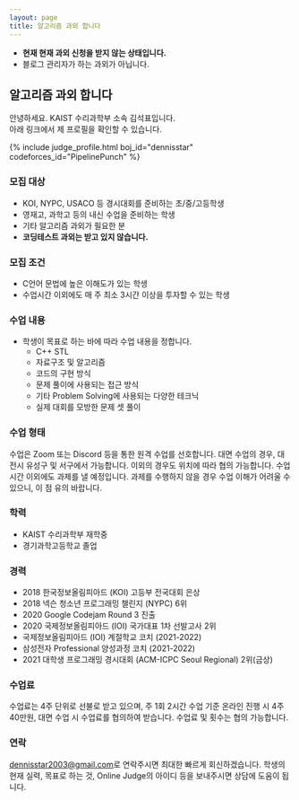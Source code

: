 ```yaml
---
layout: page
title: 알고리즘 과외 합니다
---
```


* **현재 현재 과외 신청을 받지 않는 상태입니다.**
* 블로그 관리자가 하는 과외가 아닙니다.

## 알고리즘 과외 합니다
안녕하세요. KAIST 수리과학부 소속 김석표입니다.<br>
아래 링크에서 제 프로필을 확인할 수 있습니다.

{% include judge_profile.html boj_id="dennisstar" codeforces_id="PipelinePunch" %}

### 모집 대상
* KOI, NYPC, USACO 등 경시대회를 준비하는 초/중/고등학생
* 영재고, 과학고 등의 내신 수업을 준비하는 학생
* 기타 알고리즘 과외가 필요한 분
* **코딩테스트 과외는 받고 있지 않습니다.**

### 모집 조건
* C언어 문법에 높은 이해도가 있는 학생
* 수업시간 이외에도 매 주 최소 3시간 이상을 투자할 수 있는 학생

### 수업 내용
* 학생이 목표로 하는 바에 따라 수업 내용을 정합니다.
  * C++ STL
  * 자료구조 및 알고리즘
  * 코드의 구현 방식
  * 문제 풀이에 사용되는 접근 방식
  * 기타 Problem Solving에 사용되는 다양한 테크닉
  * 실제 대회를 모방한 문제 셋 풀이

### 수업 형태
수업은 Zoom 또는 Discord 등을 통한 원격 수업를 선호합니다.
대면 수업의 경우, 대전시 유성구 및 서구에서 가능합니다. 이외의 경우도 위치에 따라 협의 가능합니다.
수업 시간 이외에도 과제를 낼 예정입니다. 과제를 수행하지 않을 경우 수업 이해가 어려울 수 있으니, 이 점 유의 바랍니다.

### 학력
* KAIST 수리과학부 재학중
* 경기과학고등학교 졸업

### 경력
* 2018 한국정보올림피아드 (KOI) 고등부 전국대회 은상
* 2018 넥슨 청소년 프로그래밍 챌린지 (NYPC) 6위
* 2020 Google Codejam Round 3 진출
* 2020 국제정보올림피아드 (IOI) 국가대표 1차 선발고사 2위
* 국제정보올림피아드 (IOI) 계절학교 코치 (2021-2022)
* 삼성전자 Professional 양성과정 코치 (2021-2022)
* 2021 대학생 프로그래밍 경시대회 (ACM-ICPC Seoul Regional) 2위(금상)

### 수업료
수업료는 4주 단위로 선불로 받고 있으며, 주 1회 2시간 수업 기준 온라인 진행 시 4주 40만원, 대면 수업 시 수업료를 협의하여 받습니다.
수업료 및 횟수는 협의 가능합니다.

### 연락
<style>
.mail-address:after{
    content:attr(data-name) "@" attr(data-domain) "." attr(data-tld);
    text-decoration: underline
}
</style>
<a href="#" class="mail-address" data-name="dennisstar2003" data-domain="gmail" data-tld="com" onclick="window.location.href = 'mailto:' + this.dataset.name + '@' + this.dataset.domain + '.' + this.dataset.tld"></a>로 연락주시면 최대한 빠르게 회신하겠습니다.
학생의 현재 실력, 목표로 하는 것, Online Judge의 아이디 등을 보내주시면 상담에 도움이 됩니다.
